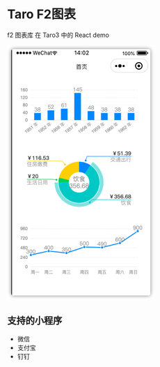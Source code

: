 # Taro F2图表


f2 图表库 在 Taro3 中的 React demo


![样例截图](./sample-screenshot.png)


## 支持的小程序

* 微信
* 支付宝
* 钉钉

